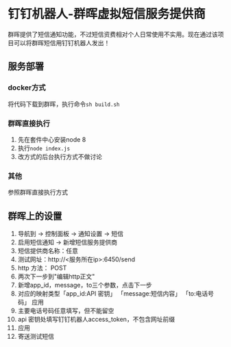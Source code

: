 # 钉钉机器人-群晖虚拟短信服务提供商

群晖提供了短信通知功能，不过短信资费相对个人日常使用不实用。现在通过该项目可以将群晖短信用钉钉机器人发出！

## 服务部署

### docker方式

将代码下载到群晖，执行命令`sh build.sh`

### 群晖直接执行

1. 先在套件中心安装node 8
2. 执行`node index.js`
3. 改方式的后台执行方式不做讨论

### 其他

参照群晖直接执行方式

## 群晖上的设置

1. 导航到 -> 控制面板 -> 通知设置 -> 短信
2. 启用短信通知 -> 新增短信服务提供商
3. 短信提供商名称：任意
4. 测试网址：http://<服务所在ip>:6450/send
5. http 方法： POST
6. 两次下一步到"编辑http正文"
7. 新增app_id，message，to三个参数，点击下一步
8. 对应的映射类型「app_id:API 密钥」 「message:短信内容」 「to:电话号码」 应用
9. 主要电话号码任意填写，但不能留空
10. api 密钥处填写钉钉机器人access_token，不包含网址前缀
11. 应用
12. 寄送测试短信
